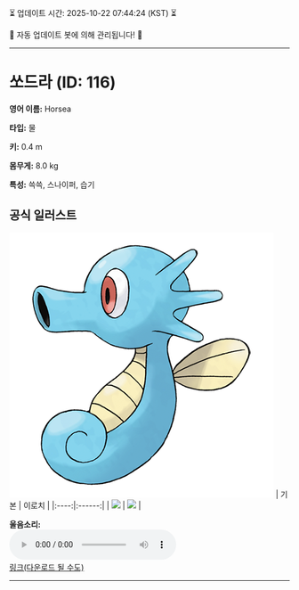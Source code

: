 
⏳ 업데이트 시간: 2025-10-22 07:44:24 (KST) ⏳

🤖 자동 업데이트 봇에 의해 관리됩니다! 🤖

---

# 쏘드라 (ID: 116)
**영어 이름:** Horsea

**타입:** 물

**키:** 0.4 m

**몸무게:** 8.0 kg

**특성:** 쓱쓱, 스나이퍼, 습기

## 공식 일러스트
![](https://raw.githubusercontent.com/PokeAPI/sprites/master/sprites/pokemon/other/official-artwork/116.png)
| 기본 | 이로치 |
|:----:|:------:|
| <img src="http://play.pokemonshowdown.com/sprites/ani/horsea.gif" width="200"> | <img src="http://play.pokemonshowdown.com/sprites/ani-shiny/horsea.gif" width="200"> |

**울음소리:**<br><audio controls src="https://raw.githubusercontent.com/PokeAPI/cries/main/cries/pokemon/latest/116.ogg"></audio><br> [링크(다운로드 될 수도)](https://raw.githubusercontent.com/PokeAPI/cries/main/cries/pokemon/latest/116.ogg)


---
